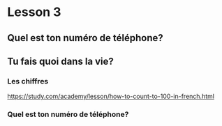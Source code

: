 
# Lesson 3


## Quel est ton numéro de téléphone?
## Tu fais quoi dans la vie?


### Les chiffres
https://study.com/academy/lesson/how-to-count-to-100-in-french.html

### Quel est ton numéro de téléphone?
